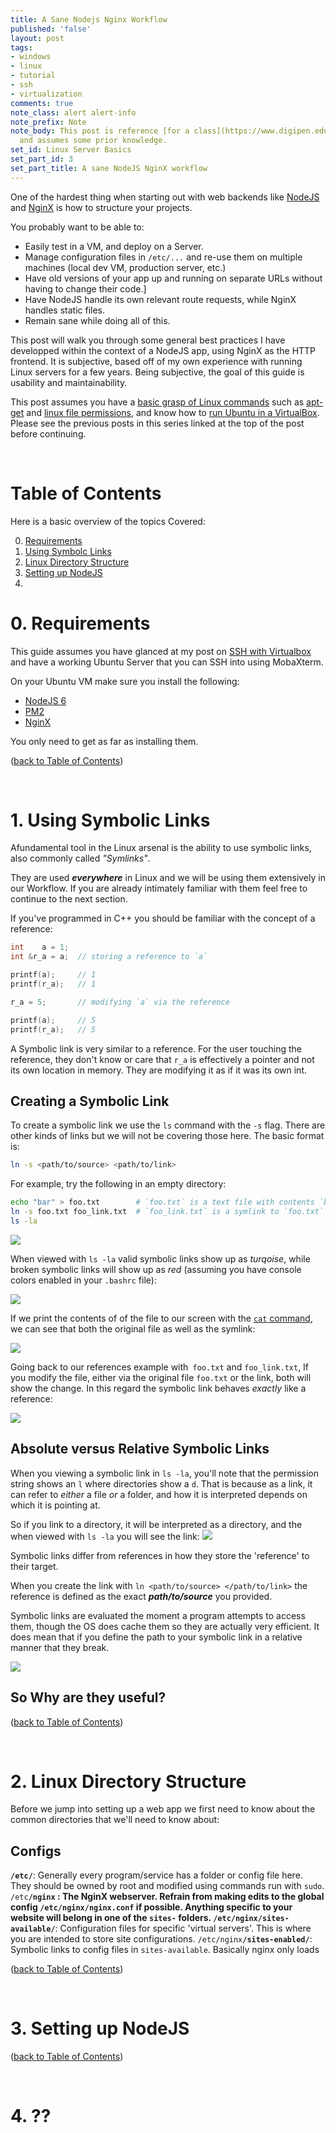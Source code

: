 ```yaml
---
title: A Sane Nodejs Nginx Workflow
published: 'false'
layout: post
tags:
- windows
- linux
- tutorial
- ssh
- virtualization
comments: true
note_class: alert alert-info
note_prefix: Note
note_body: This post is reference [for a class](https://www.digipen.edu/coursecatalog/#CS261)
  and assumes some prior knowledge.
set_id: Linux Server Basics
set_part_id: 3
set_part_title: A sane NodeJS NginX workflow
---
```


One of the hardest thing when starting out with web backends like [NodeJS](https://nodejs.org/en/) and [NginX](https://www.nginx.com/resources/wiki/) is how to structure your projects. 

You probably want to be able to:

-  Easily test in a VM, and deploy on a Server.
-  Manage configuration files in `/etc/...` and re-use them on multiple machines (local dev VM, production server, etc.)
-  Have old versions of your app up and running on separate URLs without having to change their code.]
-  Have NodeJS handle its own relevant route requests, while NginX handles static files.
-  Remain sane while doing all of this.

<!-- more -->

This post will walk you through some general best practices I have developped within the context of a NodeJS app, using NginX as the HTTP frontend. It is subjective, based off of my own experience with running Linux servers for a few years. Being subjective, the goal of this guide is usability and maintainability.

This post assumes you have a [basic grasp of Linux commands](http://linuxcommand.org/learning_the_shell.php) such as [apt-get](https://help.ubuntu.com/community/AptGet/Howto) and [linux file permissions](https://help.ubuntu.com/community/FilePermissions), and know how to [run Ubuntu in a VirtualBox](http://www.beopensource.com/2016/05/how-to-install-Ubuntu-1604-LTS-in-Virtual-Box-VmWare.html). Please see the previous posts in this series linked at the top of the post before continuing.


<br />

# Table of Contents

Here is a basic overview of the topics Covered:

0. [Requirements](#requirements)
1. [Using Symbolc Links](#using-symbolic-links)
2. [Linux Directory Structure](#linux-directory-structure)
3. [Setting up NodeJS](#setting-up-nodejs)
4. 

# 0. Requirements

This guide assumes you have glanced at my post on [SSH with Virtualbox](http://blog.johannesmp.com/2017/01/25/port-forwarding-ssh-from-virtualbox/) and have a working Ubuntu Server that you can SSH into using MobaXterm.

On your Ubuntu VM make sure you install the following:

- [NodeJS 6](https://www.digitalocean.com/community/tutorials/how-to-install-node-js-on-ubuntu-16-04)
- [PM2](https://www.digitalocean.com/community/tutorials/how-to-use-pm2-to-setup-a-node-js-production-environment-on-an-ubuntu-vps)
- [NginX](https://www.digitalocean.com/community/tutorials/how-to-install-nginx-on-ubuntu-16-04)

You only need to get as far as installing them.

([back to Table of Contents](#table-of-contents))

<br />

# 1. Using Symbolic Links

Afundamental tool in the Linux arsenal is the ability to use symbolic links, also commonly called *"Symlinks"*. 

They are used ***everywhere*** in Linux and we will be using them extensively in our Workflow. If you are already intimately familiar with them feel free to continue to the next section.

If you've programmed in C++ you should be familiar with the concept of a reference:

```c++
int    a = 1;
int &r_a = a;  // storing a reference to `a`

printf(a);     // 1
printf(r_a);   // 1

r_a = 5;       // modifying `a` via the reference

printf(a);     // 5
printf(r_a);   // 5
```

A Symbolic link is very similar to a reference. For the user touching the reference, they don't know or care that `r_a` is effectively a pointer and not its own location in memory. They are modifying it as if it was its own int.

## Creating a Symbolic Link

To create a symbolic link we use the `ls` command with the `-s` flag. There are other kinds of links but we will not be covering those here. The basic format is:

```bash
ln -s <path/to/source> <path/to/link>
```

For example, try the following in an empty directory:

```bash
echo "bar" > foo.txt        # `foo.txt` is a text file with contents `bar`
ln -s foo.txt foo_link.txt  # `foo_link.txt` is a symlink to `foo.txt`
ls -la 
```

![](https://i.imgur.com/1DDlU7B.png)

When viewed with `ls -la` valid symbolic links show up as *turqoise*, while broken symbolic links will show up as *red* (assuming you have console colors enabled in your `.bashrc` file):

![](https://i.imgur.com/FZ8XXWZ.png)

If we print the contents of of the file to our  screen with the [`cat` command](http://www.linuxtechi.com/cat-command-examples-for-beginners-in-linux/), we can see that both the original file as well as the symlink:

![](https://i.imgur.com/eH0UkSv.pnghttp://)

Going back to our references example with` foo.txt` and `foo_link.txt`, If you modify the file, either via the original file `foo.txt` or the link, both will show the change. In this regard the symbolic link behaves *exactly* like a reference:

![](https://i.imgur.com/ocqsrFn.png)


## Absolute versus Relative Symbolic Links

When you viewing a symbolic link in `ls -la`, you'll note that the permission string shows an `l` where directories show a `d`. That is because as a link, it can refer to *either* a file *or* a folder, and how it is interpreted depends on which it is pointing at.

So if you link to a directory, it will be interpreted as a directory, and the when viewed with `ls -la` you will see the link:
![](https://i.imgur.com/qTC9ux2.png)

Symbolic links differ from references in how they store the 'reference' to their target.

When you create the link with `ln <path/to/source> </path/to/link>` the reference is defined as the exact ***path/to/source*** you provided.

Symbolic links are evaluated the moment a program attempts to access them, though the OS does cache them so they are actually very efficient. It does mean that if you define the path to your symbolic link in a relative manner that they break.

![](https://i.imgur.com/iZhbd2h.png)

## So Why are they useful? 



([back to Table of Contents](#table-of-contents))

<br />

# 2. Linux Directory Structure

Before we jump into setting up a web app we first need to know about the common directories that we'll need to know about:

## Configs 

**`/etc/`**: Generally every program/service has a folder or config file here. They should be owned by root and modified using commands run with `sudo`.
`/etc`**`/nginx` **: The NginX webserver. Refrain from making edits to the global config `/etc/nginx/nginx.conf` if possible. Anything  specific to your website will belong in one of the `sites-` folders.
`/etc/nginx`**`/sites-available/`**: Configuration files for specific 'virtual servers'. This is where you are intended to store site configurations.
`/etc/nginx`**`/sites-enabled/`**: Symbolic links to config files in `sites-available`. Basically nginx only loads 


([back to Table of Contents](#table-of-contents))

<br />

# 3. Setting up NodeJS

([back to Table of Contents](#table-of-contents))

<br />

# 4. ??
